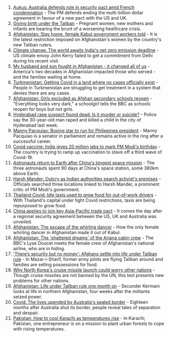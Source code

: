 1. [Aukus: Australia defends role in security pact amid French condemnation](https://www.bbc.co.uk/news/world-australia-58616759?at_medium=RSS&at_campaign=KARANGA) - The PM defends ending the multi-billion dollar agreement in favour of a new pact with the US and UK.
2. [Giving birth under the Taliban](https://www.bbc.co.uk/news/world-asia-58585323?at_medium=RSS&at_campaign=KARANGA) - Pregnant women, new mothers and infants are bearing the brunt of a worsening healthcare crisis.
3. [Afghanistan: Stay home, female Kabul government workers told](https://www.bbc.co.uk/news/world-asia-58614113?at_medium=RSS&at_campaign=KARANGA) - It is the latest restriction imposed on Afghanistan's women by the country's new Taliban rulers.
4. [Climate change: The world awaits India's net zero emission deadline](https://www.bbc.co.uk/news/world-asia-india-58594216?at_medium=RSS&at_campaign=KARANGA) - US climate envoy John Kerry failed to get a commitment from Delhi during his recent visit.
5. [My husband and son fought in Afghanistan - it changed all of us](https://www.bbc.co.uk/news/world-us-canada-58603119?at_medium=RSS&at_campaign=KARANGA) - America's two decades in Afghanistan impacted those who served - and the families waiting at home.
6. [Turkmenistan: Getting Covid in a land where no cases officially exist](https://www.bbc.co.uk/news/world-asia-58583212?at_medium=RSS&at_campaign=KARANGA) - People in Turkmenistan are struggling to get treatment in a system that denies there are any cases.
7. [Afghanistan: Girls excluded as Afghan secondary schools reopen](https://www.bbc.co.uk/news/world-asia-58607816?at_medium=RSS&at_campaign=KARANGA) - "Everything looks very dark," a schoolgirl tells the BBC as schools reopen for boys but not girls.
8. [Hyderabad rape suspect found dead: Is it murder or suicide?](https://www.bbc.co.uk/news/world-asia-india-58592995?at_medium=RSS&at_campaign=KARANGA) - Police say the 30-year-old man raped and killed a child in the city of Hyderabad last week.
9. [Manny Pacquiao: Boxing star to run for Philippines president](https://www.bbc.co.uk/news/world-asia-58614108?at_medium=RSS&at_campaign=KARANGA) - Manny Pacquiao is a senator in parliament and remains active in the ring after a successful career.
10. [Covid vaccine: India gives 20 million jabs to mark PM Modi's birthday](https://www.bbc.co.uk/news/world-asia-india-56345591?at_medium=RSS&at_campaign=KARANGA) - The country is trying to ramp up vaccination to stave off a third wave of Covid-19.
11. [Astronauts return to Earth after China's longest space mission](https://www.bbc.co.uk/news/world-asia-china-58554332?at_medium=RSS&at_campaign=KARANGA) - The three astronauts spent 90 days at China's space station, some 380km above Earth.
12. [Harsh Mander: Outcry as Indian authorities search activist's premises](https://www.bbc.co.uk/news/world-asia-india-58580055?at_medium=RSS&at_campaign=KARANGA) - Officials searched three locations linked to Harsh Mander, a prominent critic of PM Modi's government.
13. [Thailand Covid: Idle taxis used to grow food for out-of-work drivers](https://www.bbc.co.uk/news/world-asia-58602767?at_medium=RSS&at_campaign=KARANGA) - With Thailand's capital under tight Covid restrictions, taxis are being repurposed to grow food.
14. [China applies to join key Asia-Pacific trade pact](https://www.bbc.co.uk/news/business-58579832?at_medium=RSS&at_campaign=KARANGA) - It comes the day after a regional security agreement between the US, UK and Australia was unveiled.
15. [Afghanistan: The escape of the whirling dancer](https://www.bbc.co.uk/news/world-asia-58602631?at_medium=RSS&at_campaign=KARANGA) - How the only female whirling dancer in Afghanistan made it out of Kabul.
16. [Afghanistan: The 'shattered dreams' of the Ariana cabin crew](https://www.bbc.co.uk/news/world-middle-east-58599522?at_medium=RSS&at_campaign=KARANGA) - The BBC's Lyse Doucet meets the female crew of Afghanistan's national airline, who are in hiding.
17. ['There’s security but no money': Afghans settle into life under Taliban rule](https://www.bbc.co.uk/news/world-asia-58597432?at_medium=RSS&at_campaign=KARANGA) - In Mazar-i-Sharif, former army pilots are flying Taliban around and families are selling possessions for food.
18. [Why North Korea's cruise missile launch could worry other nations](https://www.bbc.co.uk/news/world-asia-58592308?at_medium=RSS&at_campaign=KARANGA) - Though cruise missiles are not banned by the UN, this test presents new problems for other nations.
19. [Afghanistan: Life under Taliban rule one month on](https://www.bbc.co.uk/news/world-asia-58550640?at_medium=RSS&at_campaign=KARANGA) - Secunder Kermani looks at life in northern Afghanistan, four weeks after the militants seized power.
20. [Covid: The lives upended by Australia's sealed border](https://www.bbc.co.uk/news/world-australia-58540905?at_medium=RSS&at_campaign=KARANGA) - Eighteen months after Australia shut its border, people reveal tales of separation and despair.
21. [Pakistan: How to cool Karachi as temperatures rise](https://www.bbc.co.uk/news/world-asia-58557995?at_medium=RSS&at_campaign=KARANGA) - In Karachi, Pakistan, one entrepreneur is on a mission to plant urban forests to cope with rising temperatures.
